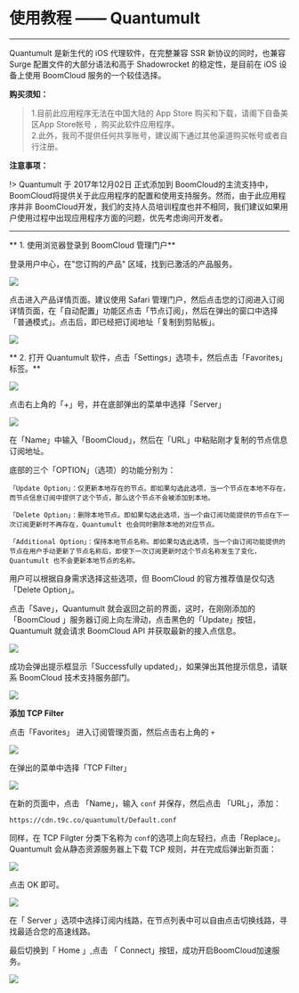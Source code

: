# 使用教程 —— Quantumult

- - -

Quantumult 是新生代的 iOS 代理软件，在完整兼容 SSR 新协议的同时，也兼容 Surge 配置文件的大部分语法和高于 Shadowrocket 的稳定性，是目前在 iOS 设备上使用 BoomCloud 服务的一个较佳选择。

 **购买须知：**

>1.目前此应用程序无法在中国大陆的 App Store 购买和下载，请阁下自备美区App Store帐号 ，购买此软件应用程序。  
2.此外，我司不提供任何共享账号，建议阁下通过其他渠道购买帐号或者自行注册。

**注意事项：**  

!> Quantumult 于 2017年12月02日 正式添加到 BoomCloud的主流支持中，BoomCloud将提供关于此应用程序的配置和使用支持服务。然而，由于此应用程序并非 BoomCloud开发，我们的支持人员培训程度也并不相同，我们建议如果用户使用过程中出现应用程序方面的问题，优先考虑询问开发者。

---

** 1. 使用浏览器登录到 BoomCloud 管理门户**

登录用户中心，在"您订购的产品" 区域，找到已激活的产品服务。

![](../img/ios/ios-01.png)

点击进入产品详情页面。建议使用 Safari 管理门户，然后点击您的订阅进入订阅详情页面，在「自动配置」功能区点击「节点订阅」，然后在弹出的窗口中选择「普通模式」。点击后，即已经把订阅地址「复制到剪贴板」。

![](../img/ios/ios-02.png)

** 2. 打开 Quantumult 软件，点击「Settings」选项卡，然后点击「Favorites」标签。**

![](../img/ios/quantumult-4.png)

点击右上角的「+」号，并在底部弹出的菜单中选择「Server」

![](../img/ios/quantumult-5.png)

在「Name」中输入「BoomCloud」，然后在「URL」中粘贴刚才复制的节点信息订阅地址。

底部的三个「OPTION」（选项）的功能分别为：

```
「Update Option」：仅更新本地存在的节点。即如果勾选此选项，当一个节点在本地不存在，而节点信息订阅中提供了这个节点，那么这个节点不会被添加到本地。

「Delete Option」：删除本地节点。即如果勾选此选项，当一个由订阅功能提供的节点在下一次订阅更新时不再存在，Quantumult 也会同时删除本地的对应节点。

「Additional Option」：保持本地节点名称。即如果勾选此选项，当一个由订阅功能提供的节点在用户手动更新了节点名称后，即使下一次订阅更新时这个节点名称发生了变化，Quantumult 也不会更新本地节点的名称。
```

用户可以根据自身需求选择这些选项，但 BoomCloud 的官方推荐值是仅勾选「Delete Option」。


点击「Save」，Quantumult 就会返回之前的界面，这时，在刚刚添加的「BoomCloud 」服务器订阅上向左滑动，点击黑色的「Update」按钮，Quantumult 就会请求 BoomCloud API 并获取最新的接入点信息。

![](../img/ios/quantumult-7.png)

成功会弹出提示框显示「Successfully updated」，如果弹出其他提示信息，请联系 BoomCloud 技术支持服务部门。

![](../img/ios/quantumult-8.png)

**添加 TCP Filter** 

点击「Favorites」 进入订阅管理页面，然后点击右上角的 `+`

![](../img/ios/quantumult-10.png)

在弹出的菜单中选择「TCP Filter」

![](../img/ios/quantumult-11.png)

在新的页面中，点击 「Name」，输入 `conf` 并保存，然后点击 「URL」，添加：  

`https://cdn.t9c.co/quantumult/Default.conf`

同样，在 TCP Filgter 分类下名称为 `conf`的选项上向左轻扫，点击「Replace」。Quantumult 会从静态资源服务器上下载 TCP 规则，并在完成后弹出新页面：

![](../img/ios/quantumult-13.png)

点击 OK 即可。

![](../img/ios/quantumult-4.png)

在「 Server 」选项中选择订阅内线路，在节点列表中可以自由点击切换线路，寻找最适合您的高速线路。

最后切换到「 Home 」,点击 「 Connect」按钮，成功开启BoomCloud加速服务。

![](../img/ios/quantumult-9.png)



